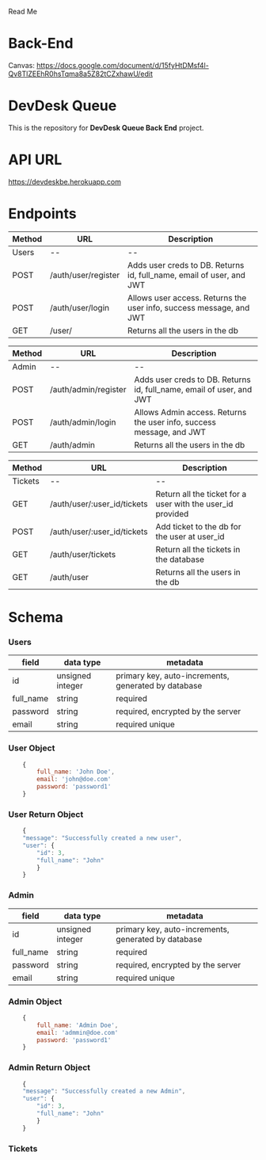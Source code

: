 Read Me
# Back-End

Canvas: https://docs.google.com/document/d/15fyHtDMsf4l-Qv8TlZEEhR0hsTqma8a5Z82tCZxhawU/edit

# DevDesk Queue

This is the repository for **DevDesk Queue Back End** project.

# API URL
https://devdeskbe.herokuapp.com

# Endpoints

| Method | URL | Description |
| -- | -- | -- |
| Users | -- | -- |
| POST | /auth/user/register |Adds user creds to DB. Returns id, full_name, email of user, and JWT |
| POST | /auth/user/login | Allows user access. Returns the user info, success message, and JWT |
| GET | /user/ | Returns all the users in the db|


| Method | URL | Description |
| -- | -- | -- |
| Admin | -- | -- |
| POST | /auth/admin/register |Adds user creds to DB. Returns id, full_name, email of user, and JWT |
| POST | /auth/admin/login | Allows Admin access. Returns the user info, success message, and JWT |
| GET | /auth/admin | Returns all the users in the db|


| Method | URL | Description |
| -- | -- | -- |
| Tickets | -- | -- |
| GET | /auth/user/:user_id/tickets |Return all the ticket for a user with the user_id provided |
| POST | /auth/user/:user_id/tickets |Add ticket to the db for the user at user_id|
| GET | /auth/user/tickets | Return all the tickets in the database |
| GET | /auth/user | Returns all the users in the db|


# Schema

### Users

| field | data type        | metadata |
| ----- | ---------------- | -- |
| id    | unsigned integer | primary key, auto-increments, generated by database |
| full_name | string        | required|
| password | string | required, encrypted by the server |
| email | string | required unique|
### User Object
```js
    {
        full_name: 'John Doe',
        email: 'john@doe.com'
        password: 'password1'
    }
```
### User Return Object
```js
    {
    "message": "Successfully created a new user",
    "user": {
        "id": 3,
        "full_name": "John"
        }
    }
```

### Admin

| field | data type        | metadata |
| ----- | ---------------- | -- |
| id    | unsigned integer | primary key, auto-increments, generated by database |
| full_name | string        | required|
| password | string | required, encrypted by the server |
| email | string | required unique|

### Admin Object
```js
    {
        full_name: 'Admin Doe',
        email: 'admmin@doe.com'
        password: 'password1'
    }
```
### Admin Return Object
```js
    {
    "message": "Successfully created a new Admin",
    "user": {
        "id": 3,
        "full_name": "John"
        }
    }
```

### Tickets 
